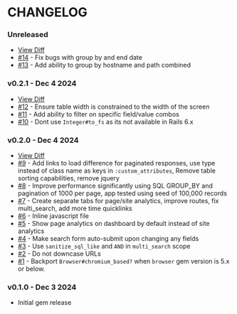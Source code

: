 # CHANGELOG

### Unreleased
- [View Diff](https://github.com/westonganger/rails_local_analytics/compare/v0.2.1...master)
- [#14](https://github.com/westonganger/rails_local_analytics/pull/14) - Fix bugs with group by and end date
- [#13](https://github.com/westonganger/rails_local_analytics/pull/13) - Add ability to group by hostname and path combined

### v0.2.1 - Dec 4 2024
- [View Diff](https://github.com/westonganger/rails_local_analytics/compare/v0.2.0...v0.2.1)
- [#12](https://github.com/westonganger/rails_local_analytics/pull/12) - Ensure table width is constrained to the width of the screen
- [#11](https://github.com/westonganger/rails_local_analytics/pull/11) - Add ability to filter on specific field/value combos
- [#10](https://github.com/westonganger/rails_local_analytics/pull/10) - Dont use `Integer#to_fs` as its not available in Rails 6.x

### v0.2.0 - Dec 4 2024
- [View Diff](https://github.com/westonganger/rails_local_analytics/compare/v0.1.0...v0.2.0)
- [#9](https://github.com/westonganger/rails_local_analytics/pull/9) - Add links to load difference for paginated responses, use type instead of class name as keys in `:custom_attributes`, Remove table sorting capabilities, remove jquery
- [#8](https://github.com/westonganger/rails_local_analytics/pull/8) - Improve performance significantly using SQL GROUP_BY and pagination of 1000 per page, app tested using seed of 100,000 records
- [#7](https://github.com/westonganger/rails_local_analytics/pull/7) - Create separate tabs for page/site analytics, improve routes, fix multi_search, add more time quicklinks
- [#6](https://github.com/westonganger/rails_local_analytics/pull/6) - Inline javascript file
- [#5](https://github.com/westonganger/rails_local_analytics/pull/5) - Show page analytics on dashboard by default instead of site analytics
- [#4](https://github.com/westonganger/rails_local_analytics/pull/4) - Make search form auto-submit upon changing any fields
- [#3](https://github.com/westonganger/rails_local_analytics/pull/3) - Use `sanitize_sql_like` and `AND` in `multi_search` scope
- [#2](https://github.com/westonganger/rails_local_analytics/pull/2) - Do not downcase URLs
- [#1](https://github.com/westonganger/rails_local_analytics/pull/1) - Backport `Browser#chromium_based?` when `browser` gem version is 5.x or below.

### v0.1.0 - Dec 3 2024
- Initial gem release
